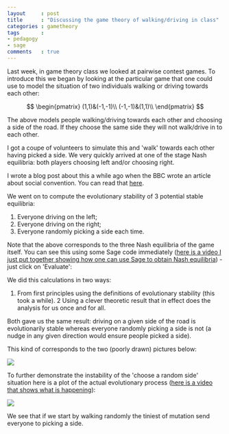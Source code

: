 ```yaml
---
layout     : post
title      : "Discussing the game theory of walking/driving in class"
categories : gametheory
tags       :
- pedagogy
- sage
comments   : true
---
```


Last week, in game theory class we looked at pairwise contest games.
To introduce this we began by looking at the particular game that one could use to model the situation of two individuals walking or driving towards each other:

$$
\begin{pmatrix}
(1,1)&(-1,-1)\\
(-1,-1)&(1,1)\\
\end{pmatrix}
$$

The above models people walking/driving towards each other and choosing a side of the road.
If they choose the same side they will not walk/drive in to each other.

I got a coupe of volunteers to simulate this and 'walk' towards each other having picked a side.
We very quickly arrived at one of the stage Nash equilibria: both players choosing left and/or choosing right.

I wrote a blog post about this a while ago when the BBC wrote an article about social convention.
You can read that [here]({{site.baseurl}}/mathematics/2014/07/27/game-theory-and-pavement-etiquette/).

We went on to compute the evolutionary stability of 3 potential stable equilibria:

1. Everyone driving on the left;
2. Everyone driving on the right;
3. Everyone randomly picking a side each time.

Note that the above corresponds to the three Nash equilibria of the game itself.
You can see this using some Sage code immediately ([here is a video I just put together showing how one can use Sage to obtain Nash equilibria](https://www.youtube.com/watch?v=QjXAvRiU4Og)) - just click on 'Evaluate':

<div class="compute"><script type="text/x-sage">
A = matrix([[1,-1],[-1,1]])
g = NormalFormGame([A,A])
g.obtain_nash()
</script></div>

We did this calculations in two ways:

1. From first principles using the definitions of evolutionary stability (this took a while).
2 Using a clever theoretic result that in effect does the analysis for us once and for all.

Both gave us the same result: driving on a given side of the road is evolutionarily stable whereas everyone randomly picking a side is not (a nudge in any given direction would ensure people picked a side).

This kind of corresponds to the two (poorly drawn) pictures below:

![]({{site.baseurl}}/assets/images/stability.svg)

To further demonstrate the instability of the 'choose a random side' situation here is a plot of the actual evolutionary process ([here is a video that shows what is happening](https://www.youtube.com/watch?v=Tz-lZy0AKRI)):

![]({{site.baseurl}}/assets/images/evolution_from_random_walking.png)

We see that if we start by walking randomly the tiniest of mutation send everyone to picking a side.
